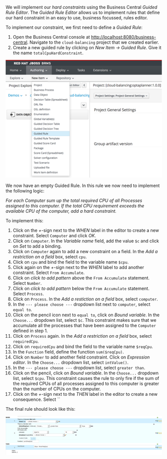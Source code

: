 We will implement our *hard constraints* using the Business Central *Guided Rule Editor*. The *Guided Rule Editor* allows us to implement rules that define our hard constraint in an easy to use, business focussed, rules editor.

To implement our constraint, we first need to define a *Guided Rule*:

1. Open the Business Central console at [http://localhost:8080/business-central](http://localhost:8080/busines-central). Navigate to the `cloud-balancing` project that we created earlier.
2. Create a new guided rule by clicking on *New Item -> Guided Rule*. Give it the name `totalCpuHardConstraint`.
<img src="../assets/optaplanner-create-guided-rule-hard-constraint.png" width="800" />

We now have an empty Guided Rule. In this rule we now need to implement the following logic:

*For each Computer sum up the total required CPU of all Processes assigned to this computer. If the total CPU requirement exceeds the available CPU of the computer, add a hard constraint.*

To implement this:

1. Click on the *+*-sign next to the *WHEN* label in the editor to create a new constraint. Select `Computer` and click *OK*.
2. Click on  `Computer`. In the *Variable name* field, add the value `$c` and click on *Set* to add a binding.
3. Click on `Computer` again to add a new constraint on a field. In the *Add a restriction on a field* box, select `cpu`.
4. Click on `cpu` and bind the field to the variable name `$cpu`.
5. Click again on the *+*-sign next to the *WHEN* label to add another constraint. Select `From Accumulate`.
6. Click on *click to add pattern* above the `From Accumulate` statement. Select `Number`.
7. Click on *click to add pattern* below the `From Accumulate` statement. Select `Process`.
8. Click on `Process`. In the *Add a restiction on a field* box, select `computer`.
9. In the `--- please choose ---` dropdown list next to `computer`, select `equal to`.
10. Click on the pencil icon next to `equal to`, click on *Bound variable*. In the `Choose...` dropdown list, select `$c`. This constraint makes sure that we accumulate all the processes that have been assigned to the `Computer` defined in step 1.
11. Click on `Process` again. In the *Add a restriction on a field* box, select `requiredCpu`.
12. Click on `requiredCpu` and bind the field to the variable name `$reqCpu`.
13. In the `Function` field, define the function `sum($reqCpu)`.
14. Click on `Number` to add another field constraint. Click on *Expression editor*. In the `Choose...` dropdown list, select `intValue()`.
15. In the `--- please choose ---` dropdown list, select `greater than`.
16. Click on the pencil, click on *Bound variable*. In the `Choose...` dropdown list, select `$cpu`. This constraint causes the rule to only fire if the sum of the required CPUs of all processes assigned to this computer is greater than the number of CPUs on the computer.
17. Click on the *+*-sign next to the *THEN* label in the editor to create a new consequence. Select ``






The final rule should look like this:

<img src="../assets/optaplanner-hard-constraint.png" width="800" />
